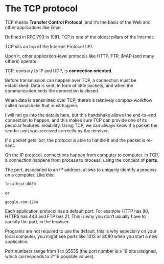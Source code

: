 # The TCP protocol

TCP means **Transfer Control Protocol**, and it’s the basis of the Web and other applications like Email.

Defined in [RFC 793](https://tools.ietf.org/html/rfc793) in 1981, TCP is one of the oldest pillars of the Internet.

TCP sits on top of the Internet Protocol (IP).

Upon it, other application-level protocols like HTTP, FTP, IMAP (and many others) operate.

TCP, contrary to IP and UDP, is **connection oriented**.

Before transmission can happen over TCP, a connection must be established. Data is sent, in form of little packets, and when the communication ends the connection is closed.

When data is transmitted over TCP, there’s a relatively complex workflow called handshake that must happen.

I will not go into the details here, but this handshake allows the end-to-end connection to happen, and this makes sure TCP can provide one of its peculiar features: reliability. Using TCP, we can always know if a packet the sender sent was received correctly by the receiver.

If a packet gets lost, the protocol is able to handle it and the packet is re-sent.

On the IP protocol, connections happen from computer to computer. In TCP, a connection happens from process to process, using the concept of **ports**.

The port, associated to an IP address, allows to uniquely identify a process on a computer. Like this:

`localhost:8080`

or

`google.com:1234`

Each application protocol has a default port. For example HTTP has 80, HTTPS has 443 and FTP has 21. This is why you don’t usually have to specify the port, in the browser.

Programs are not required to use the default, this is why especially on your local computer, you might see ports like 1313 or 8080 when you start a new application.

Port numbers range from 1 to 65535 (the port number is a 16 bits unsigned, which corresponds to 2^16 possible values).

